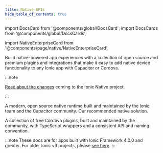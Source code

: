 ```yaml
---
title: Native APIs
hide_table_of_contents: true
---
```


import DocsCard from '@components/global/DocsCard';
import DocsCards from '@components/global/DocsCards';

import NativeEnterpriseCard from '@components/page/native/NativeEnterpriseCard';

<head>
  <title>Native APIs - Build Open-Source Native Application Experiences</title>
  <meta
    name="description"
    content="Build native application experiences with open-source Native APIs. Easily add native device functionality to any Ionic app with Capacitor or Cordova."
  />
  <style>{`
    :root {
      --doc-item-container-width: 60rem;
    }
  `}</style>
</head>

Build native-powered app experiences with a collection of open source and premium plugins and integrations that make it easy to add native device functionality to any Ionic app with Capacitor or Cordova.

<intro-end />

:::note

[Read about the changes](https://ionicframework.com/blog/a-new-chapter-for-ionic-native/) coming to the Ionic Native project.

:::

<DocsCards>
  <DocsCard header="Capacitor plugins" img="/img/native/capacitor@2x.png" href="https://capacitorjs.com/docs/plugins">
    <p>A modern, open source native runtime built and maintained by the Ionic team and the Capacitor community. Our recommended native solution.</p>
  </DocsCard>
  <DocsCard header="Cordova plugins" img="/img/native/cordova@2x.png" href="/native/community">
    <p>A collection of free Cordova plugins, built and maintained by the community, with TypeScript wrappers and a consistent API and naming convention.</p>
  </DocsCard>
</DocsCards>

<NativeEnterpriseCard />

:::note
These docs are for apps built with Ionic Framework 4.0.0 and greater. For older Ionic v3 projects, please [see here](https://ionicframework.com/docs/v3/native/).
:::
